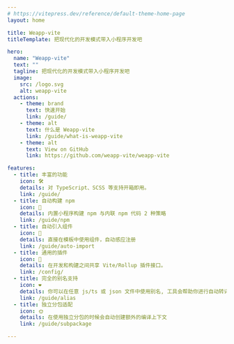 ```yaml
---
# https://vitepress.dev/reference/default-theme-home-page
layout: home

title: Weapp-vite
titleTemplate: 把现代化的开发模式带入小程序开发吧

hero:
  name: "Weapp-vite"
  text: ""
  tagline: 把现代化的开发模式带入小程序开发吧
  image:
    src: /logo.svg
    alt: weapp-vite
  actions:
    - theme: brand
      text: 快速开始
      link: /guide/
    - theme: alt
      text: 什么是 Weapp-vite
      link: /guide/what-is-weapp-vite
    - theme: alt
      text: View on GitHub
      link: https://github.com/weapp-vite/weapp-vite

features:
  - title: 丰富的功能
    icon: 🛠️
    details: 对 TypeScript、SCSS 等支持开箱即用。
    link: /guide/
  - title: 自动构建 npm
    icon: 🌲
    details: 内置小程序构建 npm 与内联 npm 代码 2 种策略
    link: /guide/npm
  - title: 自动引入组件
    icon: 🔑
    details: 直接在模板中使用组件，自动感应注册
    link: /guide/auto-import
  - title: 通用的插件
    icon: 🔩
    details: 在开发和构建之间共享 Vite/Rollup 插件接口。
    link: /config/
  - title: 完全的别名支持
    icon: ❤️
    details: 你可以在任意 js/ts 或 json 文件中使用别名, 工具会帮助你进行自动转译
    link: /guide/alias
  - title: 独立分包适配
    icon: 🌞
    details: 在使用独立分包的时候会自动创建额外的编译上下文
    link: /guide/subpackage

---
```

